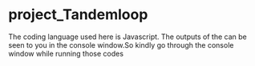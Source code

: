 # project_Tandemloop
The coding language used here is Javascript.
The outputs of the can be seen to you in the console window.So kindly go through the console window while running those codes
